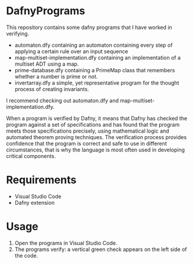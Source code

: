 # DafnyPrograms
This repository contains some dafny programs that I have worked in verifying. 
* automaton.dfy containing an automaton containing every step of applying a certain rule over an input sequence
* map-multiset-implementation.dfy containing an implementation of a multiset ADT using a map.
* prime-database.dfy containing a PrimeMap class that remembers whether a number is prime or not.
* invertarray.dfy a simple, yet representative program for the thought process of creating invariants.

I recommend checking out automaton.dfy and map-multiset-implementation.dfy.

When a program is verified by Dafny, it means that Dafny has checked the program against a set of specifications and has found that the program meets those specifications precisely, using mathematical logic and automated theorem proving techniques. The verification process provides confidence that the program is correct and safe to use in different circumstances, that is why the language is most often used in developing critical components.

# Requirements
* Visual Studio Code
* Dafny extension

# Usage
1. Open the programs in Visual Studio Code.
2. The programs verify: a vertical green check appears on the left side of the code.
